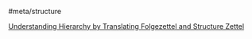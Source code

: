 #meta/structure 

[Understanding Hierarchy by Translating Folgezettel and Structure Zettel](x-devonthink-item://4365D32C-B919-4F50-936A-9D1174C8E44B)